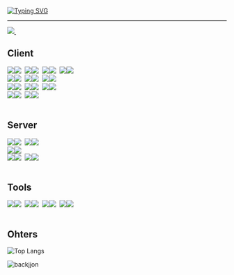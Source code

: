 [![Typing SVG](https://readme-typing-svg.demolab.com?font=Fira+Code&weight=600&size=30&duration=3000&pause=3000&color=FFFFFF&vCenter=true&width=435&height=40&lines=dingPie.toLocalString())](https://git.io/typing-svg)
<hr />


<a href="[https://velog.io/@oka1313](https://code-pie.notion.site/toLocalString-effd2e6afea04626b60952b0110bac35?pvs=4)">
  <img src="https://img.shields.io/badge/resume-F3F3F3?style=for-the-badge&logo=notion&logoColor=black" />&nbsp
</a>


<br />

<!--내용 부분-->
<h2>Client</h2>
<div>
  <img src="https://img.shields.io/badge/HTML5-E34F26?style=for-the-badge&logo=HTML5&logoColor=white"><img src="https://img.shields.io/badge/2-333333?style=for-the-badge">&nbsp
  <img src="https://img.shields.io/badge/css3-1572B6.svg?style=for-the-badge&logo=css3&logoColor=white" /><img src="https://img.shields.io/badge/2-333333?style=for-the-badge">&nbsp
  <img src="https://img.shields.io/badge/javascript-F7DF1E.svg?style=for-the-badge&logo=javascript&logoColor=black" /><img src="https://img.shields.io/badge/2-333333?style=for-the-badge">&nbsp
  <img src="https://img.shields.io/badge/typescript-1976D2.svg?style=for-the-badge&logo=typescript&logoColor=white" /><img src="https://img.shields.io/badge/2-333333?style=for-the-badge">&nbsp
</div>
<div>
  <img src="https://img.shields.io/badge/react.js-61DAFB.svg?style=for-the-badge&logo=react&logoColor=black" /><img src="https://img.shields.io/badge/2-333333?style=for-the-badge">&nbsp
  <img src="https://img.shields.io/badge/react%20native-61DAFB.svg?style=for-the-badge&logo=react&logoColor=black" /><img src="https://img.shields.io/badge/2-333333?style=for-the-badge">&nbsp
  <img src="https://img.shields.io/badge/next.js-white.svg?style=for-the-badge&logo=next.js&logoColor=black" /><img src="https://img.shields.io/badge/1-333333?style=for-the-badge">&nbsp
</div>
<div>
  <img src="https://img.shields.io/badge/chakra%20ui-319795.svg?style=for-the-badge&logo=chakraui&logoColor=white" /><img src="https://img.shields.io/badge/2-333333?style=for-the-badge">&nbsp
  <img src="https://img.shields.io/badge/react%20query-FF4154.svg?style=for-the-badge&logo=reactquery&logoColor=white" /><img src="https://img.shields.io/badge/2-333333?style=for-the-badge">&nbsp
  <img src="https://img.shields.io/badge/react%20hook%20form-EC5990.svg?style=for-the-badge&logo=reacthookform&logoColor=white" /><img src="https://img.shields.io/badge/1-333333?style=for-the-badge">&nbsp
</div>
<div>
  <img src="https://img.shields.io/badge/dart-0175C2.svg?style=for-the-badge&logo=dart&logoColor=white" /><img src="https://img.shields.io/badge/1-333333?style=for-the-badge">&nbsp
  <img src="https://img.shields.io/badge/flutter-02569B.svg?style=for-the-badge&logo=flutter&logoColor=white" /><img src="https://img.shields.io/badge/1-333333?style=for-the-badge">&nbsp
</div>

<br>

<h2>Server</h2>
<div>
  <img src="https://img.shields.io/badge/node.js-5FA04E.svg?style=for-the-badge&logo=node.js&logoColor=white" /><img src="https://img.shields.io/badge/1-333333?style=for-the-badge">&nbsp
  <img src="https://img.shields.io/badge/mysql-4479A1.svg?style=for-the-badge&logo=mysql&logoColor=white" /><img src="https://img.shields.io/badge/1-333333?style=for-the-badge">&nbsp
</div>
<div>
  <img src="https://img.shields.io/badge/express-222.svg?style=for-the-badge&logo=express&logoColor=white" /><img src="https://img.shields.io/badge/1-333333?style=for-the-badge">
</div>
<div>
  <img src="https://img.shields.io/badge/sequelize-52B0E7.svg?style=for-the-badge&logo=sequelize&logoColor=white" /><img src="https://img.shields.io/badge/1-333333?style=for-the-badge">&nbsp
  <img src="https://img.shields.io/badge/firebase-DD2C00.svg?style=for-the-badge&logo=firebase&logoColor=white" /><img src="https://img.shields.io/badge/1-333333?style=for-the-badge">&nbsp
</div>

<br>

<h2>Tools</h2>
<div>
  <img src="https://img.shields.io/badge/Notion-F3F3F3.svg?style=for-the-badge&logo=notion&logoColor=black" /><img src="https://img.shields.io/badge/2-333333?style=for-the-badge">&nbsp
  <img src="https://img.shields.io/badge/github-181717.svg?style=for-the-badge&logo=github&logoColor=white" /><img src="https://img.shields.io/badge/1-333333?style=for-the-badge">&nbsp
  <img src="https://img.shields.io/badge/slack-4A154B.svg?style=for-the-badge&logo=slack&logoColor=white" /><img src="https://img.shields.io/badge/1-333333?style=for-the-badge">&nbsp
  <img src="https://img.shields.io/badge/figma-F24E1E.svg?style=for-the-badge&logo=figma&logoColor=white" /><img src="https://img.shields.io/badge/1-333333?style=for-the-badge">&nbsp
</div>


<br>
<h2>Ohters</h2>
  
![Top Langs](https://github-readme-stats.vercel.app/api/top-langs/?username=dingPie&layout=compact)

![backjjon](https://mazassumnida.wtf/api/v2/generate_badge?boj=cpie12)
